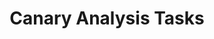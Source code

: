 ---
title: Canary Analysis Tasks
linktitle: Canary Analysis
description: >
   This section contains guides for adding metrics providers and constructing queries  in Armory CD-as-a-Service.
---